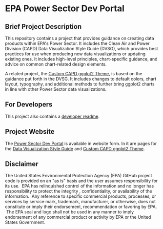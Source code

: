 # EPA Power Sector Dev Portal

## Brief Project Description

This repository contains a project that provides guidance on creating data products within EPA's Power Sector.
It includes the Clean Air and Power Division (CAPD) Data Visualization Style Guide (DVSG), which provides best practices for use when producing new data visualizations or updating existing ones. It includes high-level principles, chart-specific guidance, and advice on common chart-related design elements.

A related project, the [Custom CAPD ggplot2 Theme](https://github.com/usepa/ggcapdthemes), is based on the guidance put forth in the DVSG. It includes changes to default colors, chart layout, typography, and additional methods to further bring ggplot2 charts in line with other Power Sector data visualizations.

## For Developers
This project also contains a [developer readme](https://github.com/USEPA/power-sector-dev-portal/blob/main/app/README.md).

## Project Website

The [Power Sector Dev Portal](https://usepa.github.io/power-sector-dev-portal/) is available in website form. In it are pages for the [Data Visualization Style Guide](https://usepa.github.io/power-sector-dev-portal/#/datavis) and [Custom CAPD ggplot2 Theme](https://usepa.github.io/power-sector-dev-portal/#/ggplot).

## Disclaimer

The United States Environmental Protection Agency (EPA) GitHub project code is provided on an "as is" basis and the user assumes responsibility for its use.  EPA has relinquished control of the information and no longer has responsibility to protect the integrity , confidentiality, or availability of the information.  Any reference to specific commercial products, processes, or services by service mark, trademark, manufacturer, or otherwise, does not constitute or imply their endorsement, recommendation or favoring by EPA.  The EPA seal and logo shall not be used in any manner to imply endorsement of any commercial product or activity by EPA or the United States Government.





